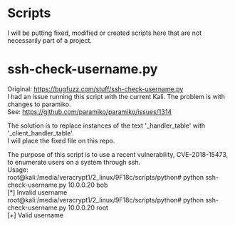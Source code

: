 # Scripts
I will be putting fixed, modified or created scripts here that are not necessarily part of a project.

# ssh-check-username.py
Original: https://bugfuzz.com/stuff/ssh-check-username.py<br />
I had an issue running this script with the current Kali. The problem is with changes to paramiko. <br />
See: https://github.com/paramiko/paramiko/issues/1314

The solution is to replace instances of the text '_handler_table' with '_client_handler_table'.<br />
I will place the fixed file on this repo.<br />

The purpose of this script is to use a recent vulnerability, CVE-2018-15473, to enumerate users on a system through ssh.<br />
Usage:<br />
root@kali:/media/veracrypt1/2_linux/9F18c/scripts/python# python ssh-check-username.py 10.0.0.20 bob<br />
[*] Invalid username<br />
root@kali:/media/veracrypt1/2_linux/9F18c/scripts/python# python ssh-check-username.py 10.0.0.20 root<br />
[+] Valid username<br />
